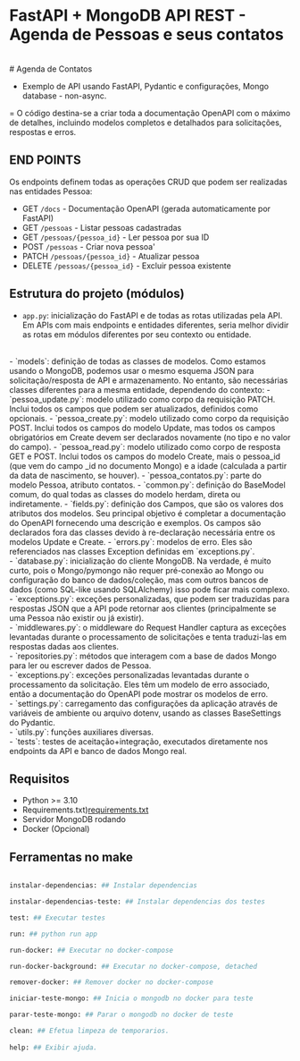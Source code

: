 # FastAPI + MongoDB API REST - Agenda de Pessoas e seus contatos
<br/>
# Agenda de Contatos

- Exemplo de API usando FastAPI, Pydantic e configurações, Mongo database - non-async.

= O código destina-se a criar toda a documentação OpenAPI com o máximo de detalhes, incluindo modelos completos e detalhados para solicitações, respostas e erros.


## END POINTS

Os endpoints definem todas as operações CRUD que podem ser realizadas nas entidades Pessoa:

- GET `/docs` - Documentação OpenAPI (gerada automaticamente por FastAPI)
- GET `/pessoas` - Listar pessoas cadastradas
- GET `/pessoas/{pessoa_id}` - Ler pessoa por sua ID
- POST `/pessoas` - Criar nova pessoa'
- PATCH `/pessoas/{pessoa_id}` - Atualizar pessoa
- DELETE `/pessoas/{pessoa_id}` - Excluir pessoa existente

## Estrutura do projeto (módulos)

- `app.py`: inicialização do FastAPI e de todas as rotas utilizadas pela API. Em APIs com mais endpoints e entidades diferentes, seria melhor dividir as rotas em módulos diferentes por seu contexto ou entidade.
<br/>
- `models`: definição de todas as classes de modelos. Como estamos usando o MongoDB, podemos usar o mesmo esquema JSON para solicitação/resposta de API e armazenamento. No entanto, são necessárias classes diferentes para a mesma entidade, dependendo do contexto:
    - `pessoa_update.py`: modelo utilizado como corpo da requisição PATCH. Inclui todos os campos que podem ser atualizados, definidos como opcionais.
    - `pessoa_create.py`: modelo utilizado como corpo da requisição POST. Inclui todos os campos do modelo Update, mas todos os campos obrigatórios em Create devem ser declarados novamente (no tipo e no valor do campo).
    - `pessoa_read.py`: modelo utilizado como corpo de resposta GET e POST. Inclui todos os campos do modelo Create, mais o pessoa_id (que vem do campo _id no documento Mongo) e a idade (calculada a partir da data de nascimento, se houver).
    - `pessoa_contatos.py`: parte do modelo Pessoa, atributo contatos.
    - `common.py`: definição do BaseModel comum, do qual todas as classes do modelo herdam, direta ou indiretamente.
    - `fields.py`: definição dos Campos, que são os valores dos atributos dos modelos. Seu principal objetivo é completar a documentação do OpenAPI fornecendo uma descrição e exemplos. Os campos são declarados fora das classes devido à re-declaração necessária entre os modelos Update e Create.
    - `errors.py`: modelos de erro. Eles são referenciados nas classes Exception definidas em `exceptions.py`.
<br/>    
- `database.py`: inicialização do cliente MongoDB. Na verdade, é muito curto, pois o Mongo/pymongo não requer pré-conexão ao Mongo ou configuração do banco de dados/coleção, mas com outros bancos de dados (como SQL-like usando SQLAlchemy) isso pode ficar mais complexo.
<br/>
- `exceptions.py`: exceções personalizadas, que podem ser traduzidas para respostas JSON que a API pode retornar aos clientes (principalmente se uma Pessoa não existir ou já existir).
<br/>
- `middlewares.py`: o middleware do Request Handler captura as exceções levantadas durante o processamento de solicitações e tenta traduzi-las em respostas dadas aos clientes.
<br/>
- `repositories.py`: métodos que interagem com a base de dados Mongo para ler ou escrever dados de Pessoa. 
<br/>
- `exceptions.py`: exceções personalizadas levantadas durante o processamento da solicitação. Eles têm um modelo de erro associado, então a documentação do OpenAPI pode mostrar os modelos de erro.
<br/>
- `settings.py`: carregamento das configurações da aplicação através de variáveis ​​de ambiente ou arquivo dotenv, usando as classes BaseSettings do Pydantic.
<br/>
- `utils.py`: funções auxiliares diversas.
<br/>
- `tests`: testes de aceitação+integração, executados diretamente nos endpoints da API e banco de dados Mongo real.

## Requisitos

- Python >= 3.10
- Requirements.txt)[requirements.txt](requirements.txt)
- Servidor MongoDB rodando
- Docker (Opcional)


## Ferramentas no make

```bash

instalar-dependencias: ## Instalar dependencias

instalar-dependencias-teste: ## Instalar dependencias dos testes

test: ## Executar testes

run: ## python run app

run-docker: ## Executar no docker-compose

run-docker-background: ## Executar no docker-compose, detached

remover-docker: ## Remover docker no docker-compose

iniciar-teste-mongo: ## Inicia o mongodb no docker para teste

parar-teste-mongo: ## Parar o mongodb no docker de teste

clean: ## Efetua limpeza de temporarios.
        
help: ## Exibir ajuda.

```
